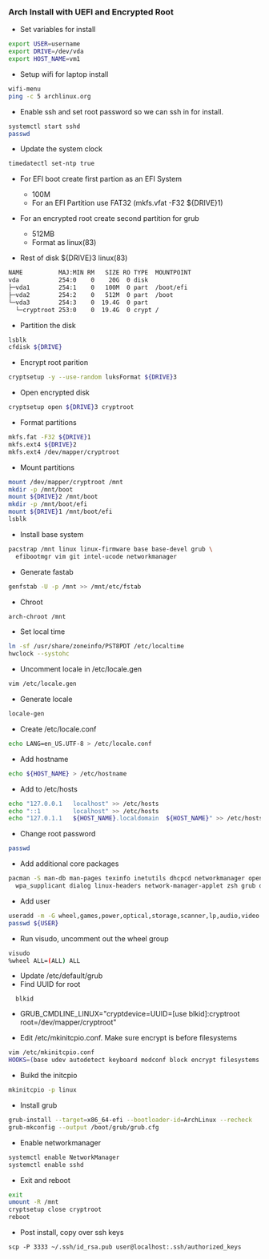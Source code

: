 ### Arch Install with UEFI and Encrypted Root

* Set variables for install
```bash
export USER=username
export DRIVE=/dev/vda
export HOST_NAME=vm1
```

* Setup wifi for laptop install
```bash
wifi-menu
ping -c 5 archlinux.org
```
* Enable ssh and set root password so we can ssh in for install.
```bash
systemctl start sshd
passwd
```

* Update the system clock
```bash
timedatectl set-ntp true
```

* For EFI boot create first partion as an EFI System
  * 100M
  * For an EFI Partition use FAT32 (mkfs.vfat -F32 ${DRIVE}1)

* For an encrypted root create second partition for grub
  *  512MB
  * Format as linux(83)

* Rest of disk ${DRIVE}3 linux(83)
```bash
NAME          MAJ:MIN RM   SIZE RO TYPE  MOUNTPOINT
vda           254:0    0    20G  0 disk
├─vda1        254:1    0   100M  0 part  /boot/efi
├─vda2        254:2    0   512M  0 part  /boot
└─vda3        254:3    0  19.4G  0 part
  └─cryptroot 253:0    0  19.4G  0 crypt /
```

* Partition the disk
```bash
lsblk
cfdisk ${DRIVE}
```

* Encrypt root parition
```bash
cryptsetup -y --use-random luksFormat ${DRIVE}3
```

* Open encrypted disk
```bash
cryptsetup open ${DRIVE}3 cryptroot
```

* Format partitions
```bash
mkfs.fat -F32 ${DRIVE}1
mkfs.ext4 ${DRIVE}2
mkfs.ext4 /dev/mapper/cryptroot
```

* Mount partitions
```bash
mount /dev/mapper/cryptroot /mnt
mkdir -p /mnt/boot
mount ${DRIVE}2 /mnt/boot
mkdir -p /mnt/boot/efi
mount ${DRIVE}1 /mnt/boot/efi
lsblk
```

* Install base system
```bash
pacstrap /mnt linux linux-firmware base base-devel grub \
  efibootmgr vim git intel-ucode networkmanager
```

* Generate fastab
```bash
genfstab -U -p /mnt >> /mnt/etc/fstab
```

* Chroot
```bash
arch-chroot /mnt
```
* Set local time
```bash
ln -sf /usr/share/zoneinfo/PST8PDT /etc/localtime
hwclock --systohc
```

* Uncomment locale in /etc/locale.gen
```bash
vim /etc/locale.gen
```

* Generate locale
```bash
locale-gen
```

* Create /etc/locale.conf
```bash
echo LANG=en_US.UTF-8 > /etc/locale.conf
```

* Add hostname
```bash
echo ${HOST_NAME} > /etc/hostname
```

* Add to /etc/hosts
```bash
echo "127.0.0.1   localhost" >> /etc/hosts
echo "::1         localhost" >> /etc/hosts
echo "127.0.1.1   ${HOST_NAME}.localdomain  ${HOST_NAME}" >> /etc/hosts
```

* Change root password
```bash
passwd
```

* Add additional core packages
```bash
pacman -S man-db man-pages texinfo inetutils dhcpcd networkmanager openssh \
  wpa_supplicant dialog linux-headers network-manager-applet zsh grub os-prober mtools
```

* Add user
```bash
useradd -m -G wheel,games,power,optical,storage,scanner,lp,audio,video -s /usr/bin/zsh ${USER}
passwd ${USER}
```

* Run visudo, uncomment out the wheel group
```bash
visudo
%wheel ALL=(ALL) ALL
```

* Update /etc/default/grub
* Find UUID for root
```
  blkid
```
* GRUB_CMDLINE_LINUX="cryptdevice=UUID=[use blkid]:cryptroot root=/dev/mapper/cryptroot"

* Edit /etc/mkinitcpio.conf. Make sure encrypt is before filesystems
```bash
vim /etc/mkinitcpio.conf
HOOKS=(base udev autodetect keyboard modconf block encrypt filesystems fsck)
```

* Buikd the initcpio
```bash
mkinitcpio -p linux
```

* Install grub
```bash
grub-install --target=x86_64-efi --bootloader-id=ArchLinux --recheck
grub-mkconfig --output /boot/grub/grub.cfg
```

* Enable networkmanager
```bash
systemctl enable NetworkManager
systemctl enable sshd
```

* Exit and reboot
```bash
exit
umount -R /mnt
cryptsetup close cryptroot
reboot
```

* Post install, copy over ssh keys
```
scp -P 3333 ~/.ssh/id_rsa.pub user@localhost:.ssh/authorized_keys
```


